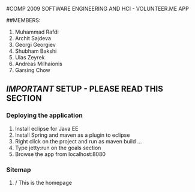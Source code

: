 #COMP 2009 SOFTWARE ENGINEERING AND HCI - VOLUNTEER.ME APP

##MEMBERS:

1. Muhammad Rafdi
2. Archit Sajdeva
3. Georgi Georgiev
4. Shubham Bakshi
5. Ulas Zeyrek
6. Andreas Milhaionis
7. Garsing Chow


## *IMPORTANT* SETUP - PLEASE READ THIS SECTION

### Deploying the application
1. Install eclipse for Java EE
2. Install Spring and maven as a plugin to eclipse
3. Right click on the project and run as maven build ...
4. Type jetty:run on the goals section
5. Browse the app from localhost:8080


### Sitemap

1. /
This is the homepage
